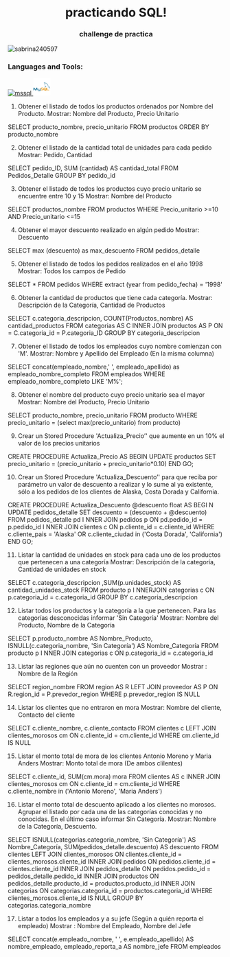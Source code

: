 <h1 align="center">practicando SQL!</h1>
<h3 align="center">challenge de practica</h3>

<p align="left"> <img src="https://komarev.com/ghpvc/?username=sabrina240597&label=Profile%20views&color=0e75b6&style=flat" alt="sabrina240597" /> </p>

<h3 align="left">Languages and Tools:</h3>
<p align="left"> <a href="https://www.microsoft.com/en-us/sql-server" target="_blank" rel="noreferrer"> <img src="https://www.svgrepo.com/show/303229/microsoft-sql-server-logo.svg" alt="mssql" width="40" height="40"/> </a> <a href="https://www.mysql.com/" target="_blank" rel="noreferrer"> <img src="https://raw.githubusercontent.com/devicons/devicon/master/icons/mysql/mysql-original-wordmark.svg" alt="mysql" width="40" height="40"/> </a> </p>


1) Obtener el listado de todos los productos ordenados por Nombre del Producto.
   Mostrar: Nombre del Producto, Precio Unitario

SELECT producto_nombre, precio_unitario
FROM productos
ORDER BY producto_nombre


2) Obtener el listado de la cantidad total de unidades para cada pedido  
   Mostrar: Pedido, Cantidad

SELECT pedido_ID, 
SUM (cantidad) AS cantidad_total
FROM Pedidos_Detalle
GROUP BY pedido_id


3) Obtener el listado de todos los productos cuyo precio unitario se encuentre entre 10 y 15
   Mostrar: Nombre del Producto

 SELECT productos_nombre
 FROM productos
 WHERE Precio_unitario >=10 AND Precio_unitario <=15


4) Obtener el mayor descuento realizado en algún pedido
   Mostrar: Descuento

SELECT max (descuento) as max_descuento
FROM pedidos_detalle


5) Obtener el listado de todos los pedidos realizados en el año 1998
   Mostrar: Todos los campos de Pedido
   
SELECT *
FROM pedidos
WHERE  extract (year from pedido_fecha) = '1998'


6) Obtener la cantidad de productos que tiene cada categoría. 
  Mostrar: Descripción de la Categoría, Cantidad de Productos

SELECT c.categoria_descripcion, COUNT(Productos_nombre) AS cantidad_productos
FROM categorias AS C
INNER JOIN productos AS P 
ON = C.categoria_id = P.categoria_ID
GROUP BY categoria_descripcion


7) Obtener el listado  de todos los empleados cuyo nombre comienzan con 'M'.
   Mostrar: Nombre y Apellido del Empleado (En la misma columna)

SELECT concat(empleado_nombre,' ', empleado_apellido) as empleado_nombre_completo
FROM empleados
WHERE empleado_nombre_completo LIKE 'M%';


8) Obtener el nombre del producto cuyo precio unitario sea el mayor
   Mostrar: Nombre del Producto, Precio Unitario

SELECT  producto_nombre, precio_unitario
FROM producto
WHERE precio_unitario = (select max(precio_unitario) from producto)


9)  Crear un Stored Procedure 'Actualiza_Precio’' que aumente en un 10% el valor de los precios unitarios

CREATE PROCEDURE Actualiza_Precio
AS 
BEGIN
UPDATE productos SET precio_unitario = (precio_unitario + precio_unitario*0.10)
END
GO;


10) Crear un Stored Procedure 'Actualiza_Descuento’' para que reciba por parámetro un valor de descuento a realizar y lo sume al ya existente, sólo a los pedidos de los clientes de Alaska, Costa Dorada y California.

CREATE PROCEDURE Actualiza_Descuento @descuento float
AS 
BEGI N 
UPDATE pedidos_detalle
SET descuento = (descuento + @descuento)
FROM pedidos_detalle pd
I NNER JOIN pedidos p
ON pd.pedido_id = p.pedido_id
I NNER JOIN clientes c
ON p.cliente_id = c.cliente_id
WHERE c.cliente_pais = 'Alaska'
OR c.cliente_ciudad in ('Costa Dorada', 'California') 
END
GO;


11) Listar la cantidad de unidades en stock para cada uno de los productos que pertenecen a una categoría
    Mostrar:  Descripción de la categoría, Cantidad de unidades en stock

SELECT c.categoria_descripcion ,SUM(p.unidades_stock) AS cantidad_unidades_stock
FROM producto p
I NNERJOIN categorias c
ON p.categoria_id = c.categoria_id
GROUP BY c.categoria_descripcion


12) Listar todos los productos y la categoría a la que pertenecen. Para las categorías desconocidas informar 'Sin Categoría'
    Mostrar: Nombre del Producto, Nombre de la Categoría  

SELECT  p.producto_nombre AS Nombre_Producto,
ISNULL(c.categoria_nombre, 'Sin Categoría') AS Nombre_Categoría
FROM producto p
I NNER JOIN categorias c
ON p.categoria_id = c.categoria_id


13) Listar las regiones que aún no cuenten con un proveedor
    Mostrar : Nombre de la Región

SELECT  region_nombre
FROM  region AS R
LEFT JOIN  proveedor AS P
ON R.region_id = P.prevedor_region
WHERE  p.prevedor_region IS NULL


14) Listar los clientes que no entraron en mora
    Mostrar: Nombre del cliente, Contacto del cliente

SELECT c.cliente_nombre, c.cliente_contacto
FROM  clientes c
LEFT JOIN clientes_morosos cm
ON c.cliente_id = cm.cliente_id
WHERE cm.cliente_id IS NULL


15) Listar el monto total de mora de los clientes Antonio Moreno y Maria Anders
    Mostrar: Monto total de mora (De ambos clilentes)

SELECT c.cliente_id, SUM(cm.mora) mora
FROM clientes AS c
INNER JOIN clientes_morosos cm
ON c.cliente_id = cm.cliente_id
WHERE c.cliente_nombre in ('Antonio Moreno', 'Maria Anders')

 
16) Listar el monto total de descuento aplicado a los clientes no morosos. Agrupar el listado por cada una de las categorías conocidas y no conocidas. En el último caso informar Sin Categoría.
Mostrar: Nombre de la Categoría, Descuento.

SELECT ISNULL(categorias.categoria_nombre, 'Sin Categoría') AS Nombre_Categoría, SUM(pedidos_detalle.descuento) AS descuento
FROM clientes
LEFT JOIN clientes_morosos
ON clientes.cliente_id = clientes_morosos.cliente_id
INNER JOIN pedidos
ON pedidos.cliente_id = clientes.cliente_id
INNER JOIN pedidos_detalle
ON pedidos.pedido_id = pedidos_detalle.pedido_id
INNER JOIN productos
ON pedidos_detalle.producto_id = productos.producto_id
INNER JOIN categorias
ON categorias.categoria_id = productos.categoria_id
WHERE clientes_morosos.cliente_id IS NULL
GROUP BY categorias.categoria_nombre


17)  Listar a todos los empleados y a su jefe (Según a quién reporta el empleado)
    Mostrar : Nombre del Empleado, Nombre del Jefe

SELECT concat(e.empleado_nombre, ' ', e.empleado_apellido) AS nombre_empleado, empleado_reporta_a AS nombre_jefe
FROM empleados



